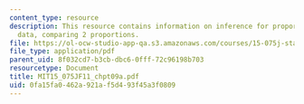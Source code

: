 ```yaml
---
content_type: resource
description: This resource contains information on inference for proportion and count
  data, comparing 2 proportions.
file: https://ol-ocw-studio-app-qa.s3.amazonaws.com/courses/15-075j-statistical-thinking-and-data-analysis-fall-2011/0fa15fa0462a921af5d493f45a3f0809_MIT15_075JF11_chpt09a.pdf
file_type: application/pdf
parent_uid: 8f032cd7-b3cb-dbc6-0fff-72c96198b703
resourcetype: Document
title: MIT15_075JF11_chpt09a.pdf
uid: 0fa15fa0-462a-921a-f5d4-93f45a3f0809
---
```

